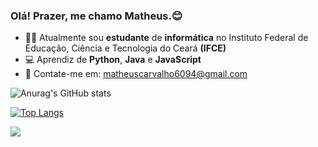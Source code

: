 ### Olá! Prazer, me chamo Matheus.😊

- 👨‍🎓 Atualmente sou **estudante** de **informática** no Instituto Federal de Educação, Ciência e Tecnologia do Ceará **(IFCE)**
- 💻 Aprendiz de **Python**, **Java** e **JavaScript**
- 📧 Contate-me em: matheuscarvalho6094@gmail.com

![Anurag's GitHub stats](https://github-readme-stats.vercel.app/api?username=matheussdcarvalho&show_icons=true&theme=onedark)

[![Top Langs](https://github-readme-stats.vercel.app/api/top-langs/?username=matheussdcarvalho&layout=compact&theme=onedark)](https://github.com/matheussdcarvalho/github-readme-stats)


<img src="https://cdn.jsdelivr.net/gh/devicons/devicon/icons/javascript/javascript-original.svg" />
